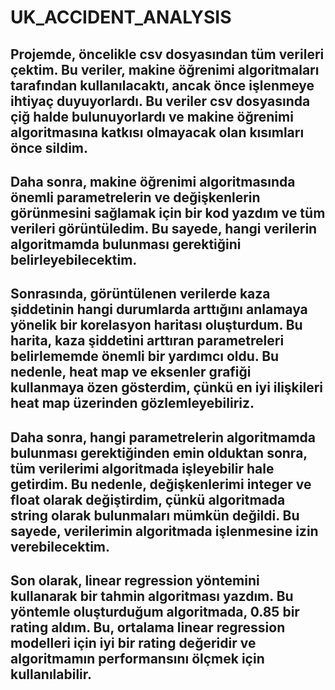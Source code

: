 # UK_ACCIDENT_ANALYSIS

## Projemde, öncelikle csv dosyasından tüm verileri çektim. Bu veriler, makine öğrenimi algoritmaları tarafından kullanılacaktı, ancak önce işlenmeye ihtiyaç duyuyorlardı. Bu veriler csv dosyasında çiğ halde bulunuyorlardı ve makine öğrenimi algoritmasına katkısı olmayacak olan kısımları önce sildim.

## Daha sonra, makine öğrenimi algoritmasında önemli parametrelerin ve değişkenlerin görünmesini sağlamak için bir kod yazdım ve tüm verileri görüntüledim. Bu sayede, hangi verilerin algoritmamda bulunması gerektiğini belirleyebilecektim.

## Sonrasında, görüntülenen verilerde kaza şiddetinin hangi durumlarda arttığını anlamaya yönelik bir korelasyon haritası oluşturdum. Bu harita, kaza şiddetini arttıran parametreleri belirlememde önemli bir yardımcı oldu. Bu nedenle, heat map ve eksenler grafiği kullanmaya özen gösterdim, çünkü en iyi ilişkileri heat map üzerinden gözlemleyebiliriz.

## Daha sonra, hangi parametrelerin algoritmamda bulunması gerektiğinden emin olduktan sonra, tüm verilerimi algoritmada işleyebilir hale getirdim. Bu nedenle, değişkenlerimi integer ve float olarak değiştirdim, çünkü algoritmada string olarak bulunmaları mümkün değildi. Bu sayede, verilerimin algoritmada işlenmesine izin verebilecektim.

## Son olarak, linear regression yöntemini kullanarak bir tahmin algoritması yazdım. Bu yöntemle oluşturduğum algoritmada, 0.85 bir rating aldım. Bu, ortalama linear regression modelleri için iyi bir rating değeridir ve algoritmamın performansını ölçmek için kullanılabilir. 